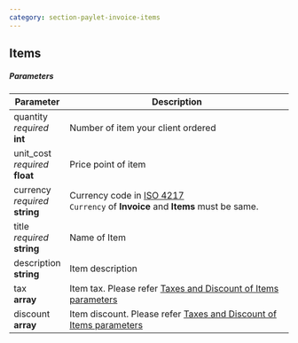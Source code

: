 ```yaml
---
category: section-paylet-invoice-items
---
```


## Items

##### Parameters

| Parameter | Description |
|---|---|
|quantity<br> *required*<br> **int**| Number of item your client ordered |
|unit_cost<br> *required*<br> **float**| Price point of item |
|currency<br> *required*<br> **string**| Currency code in [ISO 4217](https://en.wikipedia.org/wiki/ISO_4217)<br> ```Currency``` of **Invoice** and **Items** must be same. |
|title<br> *required*<br> **string**| Name of Item |
|description<br> **string**| Item description |
|tax<br> **array**| Item tax. Please refer [Taxes and Discount of Items parameters](#invoice-taxdiscount) |
|discount<br> **array**| Item discount. Please refer [Taxes and Discount of Items parameters](#item-taxdiscount) |
